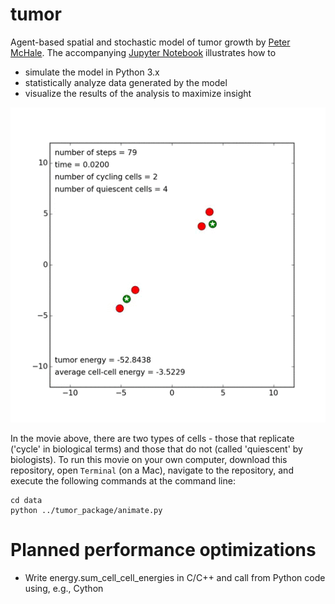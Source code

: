tumor
======
Agent-based spatial and stochastic model of tumor growth by [Peter McHale](http://ccbs-76.bio.uci.edu/~petermchale/). The accompanying [Jupyter Notebook](https://nbviewer.jupyter.org/github/petermchale/tumor/blob/master/demonstration.ipynb?flush_cache=true) illustrates how to 
* simulate the model in Python 3.x
* statistically analyze data generated by the model
* visualize the results of the analysis to maximize insight
<img src="data/tumor.gif">

In the movie above, there are two types of cells - those that replicate ('cycle' in biological terms) and those that do not (called 'quiescent' by biologists). To run this movie on your own computer, download this repository, open `Terminal` (on a Mac), navigate to the repository, and execute the following commands at the command line:
```
cd data
python ../tumor_package/animate.py
````

Planned performance optimizations
=========================
* Write energy.sum_cell_cell_energies in C/C++ and call from Python code using, e.g., Cython
